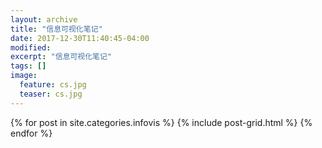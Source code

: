 ```yaml
---
layout: archive
title: "信息可视化笔记"
date: 2017-12-30T11:40:45-04:00
modified:
excerpt: "信息可视化笔记"
tags: []
image: 
  feature: cs.jpg
  teaser: cs.jpg
---
```




<div class="tiles">
{% for post in site.categories.infovis %}
  {% include post-grid.html %}
{% endfor %}
</div><!-- /.tiles 把所有categories 有 infovis 的列出来-->